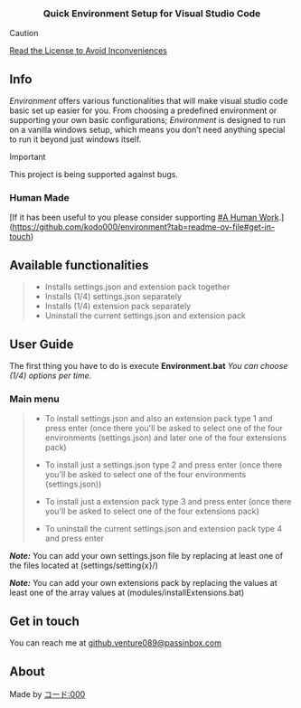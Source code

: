 <h3 align="center">Quick Environment Setup for Visual Studio Code</h3>

> [!CAUTION]
> [Read the License to Avoid Inconveniences](https://github.com/kodo000/environment?tab=License-1-ov-file#)

## Info
*Environment* offers various functionalities that will make visual studio code basic set up easier for you. From choosing a predefined environment or supporting your own basic configurations; *Environment* is designed to run on a vanilla windows setup, which means you don’t need anything special to run it beyond just windows itself.

> [!IMPORTANT]
> This project is being supported against bugs.
> 
> ### Human Made
> [If it has been useful to you please consider supporting [#A Human Work](#HumanMade).](https://github.com/kodo000/environment?tab=readme-ov-file#get-in-touch)

## Available functionalities
> - Installs settings.json and extension pack together
> - Installs (1/4) settings.json separately
> - Installs (1/4) extension pack separately
> - Uninstall the current settings.json and extension pack

##  User Guide
The first thing you have to do is execute **Environment.bat**
_You can choose (1/4) options per time._

### **Main menu**
> - To install settings.json and also an extension pack type 1 and press enter (once there you'll be asked to select one of the four environments (settings.json) and later one of the four extensions pack)
> 
> - To install just a settings.json type 2 and press enter (once there you'll be asked to select one of the four environments (settings.json))
> 
> - To install just a extension pack type 3 and press enter (once there you'll be asked to select one of the four extensions pack)
> 
> - To uninstall the current settings.json and extension pack type 4 and press enter


***Note:*** You can add your own settings.json file by replacing at least one of the files located at (settings/setting{x}/)

***Note:*** You can add your own extensions pack by replacing the values at least one of the array values at (modules/installExtensions.bat)

## Get in touch
You can reach me at github.venture089@passinbox.com

## About
Made by [コード:000](https://github.com/kodo000)

